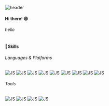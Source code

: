 ![header](https://capsule-render.vercel.app/api?type=wave&color=auto&height=300&section=header&text=Lee%20Yeonghoon&fontSize=90)

#### Hi there! :smile:
###### hello
#
#
#
#
#### :muscle:Skills
###### Languages & Platforms
![JS](https://img.shields.io/badge/C%23-239120?style=flat-square&logo=Csharp&logoColor=white) ![JS](https://img.shields.io/badge/C++-00599C?style=flat-square&logo=c%2B%2B&logoColor=white) ![JS](https://img.shields.io/badge/Java-007396?style=flat-square&logo=Java&logoColor=white) ![JS](https://img.shields.io/badge/Node.js-339933?style=flat-square&logo=Node.js&logoColor=white) ![JS](https://img.shields.io/badge/JavaScript-F7DF1E?style=flat-square&logo=JavaScript&logoColor=black)
![JS](https://img.shields.io/badge/Docker-2496ED?style=flat-square&logo=Docker&logoColor=white) ![JS](https://img.shields.io/badge/AWS-232F3E?style=flat-square&logo=Amazon%20AWS&logoColor=white) ![JS](https://img.shields.io/badge/Mysql-4479A1?style=flat-square&logo=MySQL&logoColor=white) ![JS](https://img.shields.io/badge/MariaDB-003545?style=flat-square&logo=MariaDB&logoColor=white)
###### Tools
![JS](https://img.shields.io/badge/VisualStudio-5C2D91?style=flat-square&logo=VisualStudio&logoColor=white) ![JS](https://img.shields.io/badge/VisualStudioCode-007ACC?style=flat-square&logo=VisualStudioCode&logoColor=white) ![JS](https://img.shields.io/badge/Postman-FF6C37?style=flat-square&logo=Postman&logoColor=white) ![JS](https://img.shields.io/badge/GitHub-181717?style=flat-square&logo=GitHub&logoColor=white)
